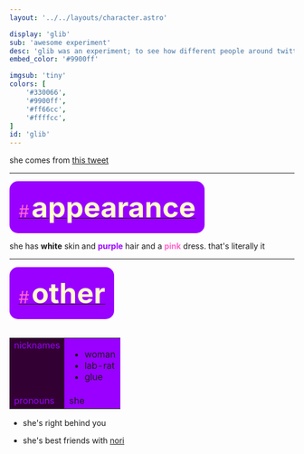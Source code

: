 ```yaml
---
layout: '../../layouts/character.astro'

display: 'glib'
sub: 'awesome experiment'
desc: 'glib was an experiment; to see how different people around twitter would interpret goober woman characters like her'
embed_color: '#9900ff'

imgsub: 'tiny'
colors: [
    '#330066',
    '#9900ff',
    '#ff66cc',
    '#ffffcc',
]
id: 'glib'
---
```

<style>
    :root {
        --header-color: #003;
        --header-logo-color-1: #ffc;
        --header-logo-color-2: #90f;

        --col-bright: #ffc;
        --col-light: #f6c;
        --col-main: #90f;
        --col-dim: #609;
        --col-dark: #303;

        --col-bg: #303;
        --col-char-bg: #f6c;

        --col-link: #90f;
        --col-link-hover: #f6c
    }    

    td {
        background-color: var(--col-main);
    }

    td.name {
        background-color: var(--col-dark);
        color: var(--col-main);
        box-shadow: unset;
        align-content: start;
    }
</style>

she comes from [this tweet](https://twitter.com/betpowo/status/1748079459830202740/)

<hr>
<section id="appearance" style="text-align: left">

<div style="background-color: var(--col-main); padding: 16px; border-radius: 15px; width: fit-content;">
<a href="#appearance">
<span style="font-size: 30px; color: var(--col-light)">#</span>
<span style="font-weight: bolder; font-size: 50px; margin: 0; margin-top: 30px; color: var(--col-bright)">
appearance
</span>
</a>
</div>

she has <span class="white">**white**</span> skin and <span style="color: #90f;">**purple**</span> hair and a <span style="color: #f6c;">**pink**</span> dress. that's literally it

</section>

<hr>
<section id="other" style="text-align: left">

<div style="background-color: var(--col-main); padding: 16px; border-radius: 15px; width: fit-content;">
<a href="#other">
<span style="font-size: 30px; color: var(--col-light)">#</span>
<span style="font-weight: bolder; font-size: 50px; margin: 0; margin-top: 30px; color: var(--col-bright)">
other
</span>
</a>
</div>

<br>
<table>

<tr>
    <td class="name">nicknames</td>
    <td>

- woman
- lab-rat
- glue

</td>
</tr>

<tr>
    <td class="name">pronouns</td>
    <td>she</td>
</tr>

</table>

- she's right behind you

- she's best friends with [nori](/characters/nori)

</section>